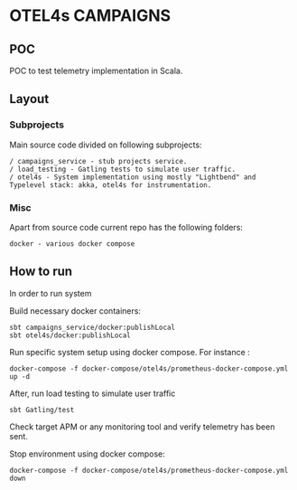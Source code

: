 # OTEL4s CAMPAIGNS

## POC
POC to test telemetry implementation in Scala.

## Layout

### Subprojects
Main source code divided on following subprojects:
```
/ campaigns_service - stub projects service.
/ load_testing - Gatling tests to simulate user traffic.
/ otel4s - System implementation using mostly "Lightbend" and Typelevel stack: akka, otel4s for instrumentation.
```

### Misc
Apart from source code current repo has the following folders:
```
docker - various docker compose  
```

## How to run
In order to run system

Build necessary docker containers:
```
sbt campaigns_service/docker:publishLocal
sbt otel4s/docker:publishLocal
```

Run specific system setup using docker compose. For instance :
```
docker-compose -f docker-compose/otel4s/prometheus-docker-compose.yml up -d
```

After, run load testing to simulate user traffic
```
sbt Gatling/test
```

Check target APM or any monitoring tool and verify telemetry has been sent.

Stop environment using docker compose:
```
docker-compose -f docker-compose/otel4s/prometheus-docker-compose.yml down
```
